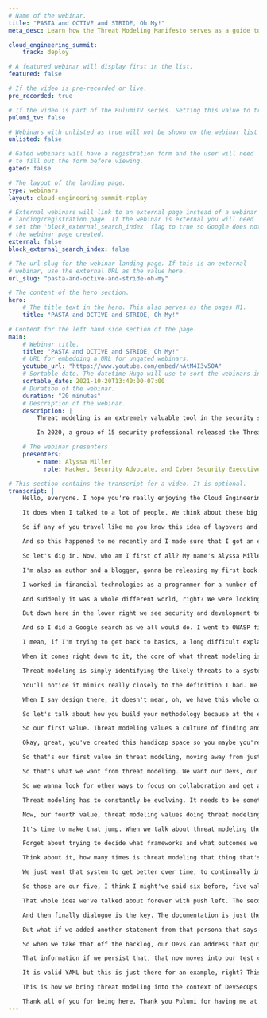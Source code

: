 ```yaml
---
# Name of the webinar.
title: "PASTA and OCTIVE and STRIDE, Oh My!"
meta_desc: Learn how the Threat Modeling Manifesto serves as a guide to define or tailor a methodology that fits enhances software development rather than holding it up.

cloud_engineering_summit:
    track: deploy

# A featured webinar will display first in the list.
featured: false

# If the video is pre-recorded or live.
pre_recorded: true

# If the video is part of the PulumiTV series. Setting this value to true will list the video in the "PulumiTV" section.
pulumi_tv: false

# Webinars with unlisted as true will not be shown on the webinar list
unlisted: false

# Gated webinars will have a registration form and the user will need
# to fill out the form before viewing.
gated: false

# The layout of the landing page.
type: webinars
layout: cloud-engineering-summit-replay

# External webinars will link to an external page instead of a webinar
# landing/registration page. If the webinar is external you will need
# set the 'block_external_search_index' flag to true so Google does not index
# the webinar page created.
external: false
block_external_search_index: false

# The url slug for the webinar landing page. If this is an external
# webinar, use the external URL as the value here.
url_slug: "pasta-and-octive-and-stride-oh-my"

# The content of the hero section.
hero:
    # The title text in the hero. This also serves as the pages H1.
    title: "PASTA and OCTIVE and STRIDE, Oh My!"

# Content for the left hand side section of the page.
main:
    # Webinar title.
    title: "PASTA and OCTIVE and STRIDE, Oh My!"
    # URL for embedding a URL for ungated webinars.
    youtube_url: "https://www.youtube.com/embed/nAtM4I3v5OA"
    # Sortable date. The datetime Hugo will use to sort the webinars in date order.
    sortable_date: 2021-10-20T13:40:00-07:00
    # Duration of the webinar.
    duration: "20 minutes"
    # Description of the webinar.
    description: |
        Threat modeling is an extremely valuable tool in the security software development pipeline. Some studies suggest it has greater impact on security posture than other more widely practiced security activities. There are many different frameworks, models, and methodologies that have been developed in an attempt to make threat modeling easier. However, these popular approaches to threat modeling are still too cumbersome, structured, or time consuming to fit into modern DevSecOps

        In 2020, a group of 15 security professional released the Threat Modeling Manifesto to formalize decades of combined experience into a declared vision of what threat modeling truly is and what makes it important. Learn from one of these authors about the values and principles of what threat modeling should be. Discover how this often-over-looked activity can actually make our CI/CD pipelines more efficient while improving overall security of software. Get practical examples of how the manifesto serves as a guide to define or tailor a methodology that fits enhances software development rather than holding it up.

    # The webinar presenters
    presenters:
        - name: Alyssa Miller
          role: Hacker, Security Advocate, and Cyber Security Executive

# This section contains the transcript for a video. It is optional.
transcript: |
    Hello, everyone. I hope you're really enjoying the Cloud Engineering Summit. We've got lots of great content we've already seen today and lots more coming your way. But right now we are talking about this thing we know as threat modeling. That probably sent a little bit of a shiver up your spine.

    It does when I talked to a lot of people. We think about these big heavyweight frameworks and long design cycles and things that are always a part of threat modeling and it really makes threat modeling this thing that just doesn't seem like it's gonna fit with our DevOps and our cloud native world. So I'm here to tell you that that's not the case. In fact, I wanna share with you how we can make threat modeling one of the enablers, one of the things that makes our pipelines move even faster. I know it sounds crazy, right? But stay with me.

    So if any of you travel like me you know this idea of layovers and what that can mean. Why am I talking about traveling? We'll get there in a minute. So when I travel, I constantly look at how long my layovers are gonna be. If I'm flying through Detroit, I know it's a huge terminal, I could end up landing on one end and have to be down a mile and a half on the other end in 40 minutes or less, that might not work so I usually look for longer layovers. Or in a case where I fly into Salt Lake City, airport I've never been to before.

    And so this happened to me recently and I made sure that I got an extra long layover just in case 'cause I really didn't know what that airport was like. Well, when we landed, this is where we landed. We were about a mile from the terminal and we had to take a bus into the terminal and then I had to go catch my other flight. If I hadn't had a longer layover, I'd have missed my connection. So this whole thought process, this idea of, hey, I wanna think about what's going on here and make plans, that lies at the heart of what threat modeling is.

    So let's dig in. Now, who am I first of all? My name's Alyssa Miller, I'm a hacker and a researcher first and foremost. I have been a hacker all my life, bought my first computer at 12, hacked into Prodigy and I've been doing it pretty much ever since. However, today I find myself as the Business Information Security Officer or BISO for S&P Global Ratings. Now, what is that? Well, I don't have any time to get into that right now, but you can check out this blog and it will share more information with you about what that is.

    I'm also an author and a blogger, gonna be releasing my first book. It's already available for pre-order, "Cyber Defenders' Career Guide" if you're interested check it out. Should be in print by the end of the year. And then finally I am a former software developer. I taught myself how to program when I bought that computer at 12.

    I worked in financial technologies as a programmer for a number of years. I come from the world of software development. So as I said before, when we think about threat modeling, we think about all of these different STRIDE and DREAD and OCTAVE and PASTA, all these different frameworks. And we think about all these complexities where we have to have a long design cycle, we have to map out an entire system and figure out where the threats are. But the problem with that is that's so 2008 thinking because in 2008, 2009, DevOps showed up on the scene.

    And suddenly it was a whole different world, right? We were looking at how do we make our development pipelines quicker, how do we get Devs and Ops working together and create this culture where we can deploy faster and faster and more dynamically. But the problem is threat modeling kind of gets left out in the cold. However, when I look at this 2019 state of DevOps report, one of the things they looked at were the common security practices, how often we do them versus the impact they have on security posture. And what you see in the upper left here are all the usual suspects, static code analysis, penetration testing and so forth. Those are the things we do a lot but they don't impact our security posture a whole lot.

    But down here in the lower right we see security and development teams collaborating on threat models as something that has a huge importance, but we don't do it very often. So I got to thinking, how do we bring threat modeling into this DevOps space? And I figured we got to get back to basics first of all. I'm gonna solve this problem. I got to just get back to the basics of what even is threat modeling. And why in the heck do we do threat modeling? So I set out to find an answer to that first question, just what is threat modeling? I wanna answer this.

    And so I did a Google search as we all would do. I went to OWASP first, Open Web Application Security Project. They seem to know everything about application security. They'll know what threat modeling is. But this was their definition and look at how complex this is.

    I mean, if I'm trying to get back to basics, a long difficult explanation like this is not gonna get me there. So okay, OWASP isn't gonna help me out, what about Wikipedia? Well, it didn't get much better, right? This is still not that simple back to basics approach that I was looking for. All right, well, Microsoft has the SDL and Adam Shostack wrote the book on threat modeling so many years ago when he worked at Microsoft so what does Microsoft have to say? Well, it's better, it's shorter. It's a little more to the point but it's still filled with a lot of security jargon and things that just really don't help. So I had to really just dig into this and try to figure it out and finally it hit me one day.

    When it comes right down to it, the core of what threat modeling is, is simply asking that question, what could possibly go wrong? Just like I mentioned before with that flight and planning out my layovers and things, threat modeling is something we all do every day. We do it in all phases of our life. It's just when we talk about software development and deploying into our cloud environments through our DevSecOps pipelines and our CI/CD pipelines and we want that to move faster and faster, when we apply it there, it's just we gotta think about it a little differently. But it's something we always do, it's something natural. So that's when I came up with this definition.

    Threat modeling is simply identifying the likely threats to a system to inform the design of security countermeasures. So shortly after I came up with this, I found out I wasn't the only one asking the question and wanting to get back to basics. In fact, there was a group of 13 other security professionals who wanted to do the same thing. And last year we formed a working group that created the threat modeling manifesto. And here you see the definition we came up with as part of that manifesto.

    You'll notice it mimics really closely to the definition I had. We were all kind of on the same page that threat modeling is really just looking at a system and figuring out what could possibly go wrong with that particular system. But why, why do we do threat modeling? So we went on in that working group and we defined the why. The output of threat modeling informs decisions, that sound familiar? That you might make in your subsequent design development testing and post deployment phases. But they don't need to be these big heavy design cycles.

    When I say design there, it doesn't mean, oh, we have this whole complete system design and we're gonna do DFD diagrams and everything else. No, we can do this much simpler. And that's what I wanna share with you today. So when we wrote the threat modeling manifesto, one thing we didn't do was defined yet another framework or methodology. The goal of the threat modeling manifesto was to lay out the values, the principles and patterns and anti-patterns for what makes for good threat modeling.

    So let's talk about how you build your methodology because at the end of the day we want a methodology that fits your organization. Now, a value in threat modeling is just something that has relative worth or importance. It's basically this is the core of what threat modeling is. It speaks to the heart of threat modeling. And so we defined six values and I'm gonna walk through those with you and help you understand what we saw as most important to threat modeling.

    So our first value. Threat modeling values a culture of finding and fixing design issues over checkbox compliance. Now, I think a lot of us will agree with that, right? Checkbox compliance is not something we wanna do. Instead, what we're looking for is a culture where we're actually finding and fixing things. There's a lot of things that it feels like we do in security or that security makes our developers do, that just feels like it's checkbox compliance, kind of like this image here.

    Okay, great, you've created this handicap space so you maybe you're compliant now with requirements, but yet you haven't fixed the issue. There is a major design flaw here that hasn't been addressed. This is what we need to avoid. And that's what threat modeling is there to help us with. It's to help us see where those design issues lie and make sure that as we're designing things, we don't end up with a situation like this.

    So that's our first value in threat modeling, moving away from just checking the boxes, hey, we did the thing, okay, we can move on, now we can promote our code or we can push this particular new deployment into our environment. But it's really making sure that we're making meaningful fixes because we found the flaws in our designs. And that's whether we had a big design or we were working in true CI/CD and we're just pulling things off the backlog and design is just something that happens in our heads. So our next value is the idea of people and collaboration over process, methodologies and tools. So you saw that little quadrant graph I put up there before, where it said that collaboration between security and Dev teams was what drove the value insecurity posture.

    So that's what we want from threat modeling. We want our Devs, our business people, our SREs, our Ops folks, our security people, all working together. Do your security people come to your Scrum teams, your daily standups, do they come to your sprint planning, are they there for the retrospectives? How much time do you all spend working together? Threat modeling is something that can enable that collaboration and it doesn't necessarily have to be face to face. When we think about threat modeling, we think about these big meetings where everybody gets together and they talk through the design of the system and yeah, that works but obviously as pipelines get faster and faster, we move towards CI/CD and we're deploying our cloud native technologies into things like functions or even containers. A lot of times that whole idea of is huge design review just falls apart.

    So we wanna look for other ways to focus on collaboration and get away from things like you be slave to something like PASTA and STRIDE or yo, having tools that we have to leverage for this. Let's focus on the people working together. Now, our third value is a journey of understanding over security or privacy snapshot. Threat modeling should be a journey. It's not something we do once we take a snapshot, we say, okay, we know what this is, these are our threats, we're all good to go.

    Threat modeling has to constantly be evolving. It needs to be something that we take a system and our threat model for that system is constantly growing and changing over time because we're constantly making changes to it. As we leverage our cloud native environments and we've got that CI/CD pipeline going, you all understand how this works. Our deployments are happening faster and faster and our threat models need to keep up with that. So again, once again, those big design cycle heavy duty threat modeling sessions just aren't gonna work for us anymore.

    Now, our fourth value, threat modeling values doing threat modeling over talking about it. Sitting around and talking about threat modeling is great, but it doesn't get us anywhere. There are so many organizations that sit down and try to figure out how they're gonna implement threat modeling but they never actually get around to doing it. It's that whole analysis or paralysis by analysis cliche you've heard before. We get to the door of the airplane but we never jump out.

    It's time to make that jump. When we talk about threat modeling the value is in doing it. We don't need it to be a perfect methodology the first time. We can evolve that methodology over time, but we need to get out and start doing it no matter how basic, no matter how simple we start off with that threat modeling, it's still better than not doing anything at all. So forget about being perfect, forget about talking about how we're gonna do it for months and months and months.

    Forget about trying to decide what frameworks and what outcomes we're gonna have and what artifacts we're gonna create but instead just jump out of the damn plane. Talk about threat modeling and do the threat model. Just talk about what could possibly go wrong and how we can design around that. That's where we need to start. Because ultimately threat modeling values continuous refinement over a single delivery.

    Think about it, how many times is threat modeling that thing that's just required as part of a development pipeline. We do it once and it's done. And we don't really think about it in terms of that journey that we talked about before. We wanna be continuously refining our threat model. We're not looking to solve all of the problems in our system today.

    We just want that system to get better over time, to continually improve it from a security posture perspective. The same way a sculptor is going to constantly continue working on that sculpture. Maybe I need to make a change to the highlight in this eye or, oh, I've noticed a little something imbalanced over here. And that artist is gonna come back over and over again and make those little tweaks. That's what we wanna be doing with the security of our applications and threat modeling is there to help us do it.

    So those are our five, I think I might've said six before, five values, excuse me. Now, let's talk about the principles of threat modeling. And these are just fundamental truths about what makes threat modeling threat modeling. So the first is that the best use of a threat modeling is to improve the security and privacy of a system through early and frequent analysis. So again, doing it in multiple iterations but doing it early.

    That whole idea we've talked about forever with push left. The second, is that threat modeling must align with an organization's development practices and follow design changes in iterations that are scoped to manageable portions of the system. Okay, so I like the sound of this. The third, is that the outcomes of threat modeling must be meaningful when they are a value to the stakeholders. In other words if what we create doesn't mean anything to the people who are gonna consume those artifacts, it's worthless.

    And then finally dialogue is the key. The documentation is just there to record the understandings and then to enable measurement of our threat modeling efforts. So how do we do this? How do we do this in DevSecOps? How do we bring security away from being a gate between the different phases and make it part of it? How do we push left? How do we get as early as we can? How do we do it in manageable steps? We make our threat model a part of the user story. How can you push any farther left than the user's story? But what does this look like? Well, consider your typical user story, right? The simple narrative that we often throw out there. As a some persona I want to do this thing so that I can accomplish this task.

    But what if we added another statement from that persona that says I want you to protect this from this threat. Now, all of a sudden we understand our critical assets and what we need to protect them from. So let's consider an example, as a car driver I want to enter a destination name so I can navigate without an address. But I want you to protect my search history from being accessed attackers. That seems like a pretty simple and obvious idea, right? So let's get that in the user story.

    So when we take that off the backlog, our Devs can address that quickly and easily. But it's not just the devs. They're gonna grab that and they're gonna take it from the backlog, they might work with an architect or maybe a security champion on what those security requirements look like. And then from those security requirements, they can figure out how to build security controls. But it doesn't end there.

    That information if we persist that, that now moves into our test cases. And we can now leverage that threat modeling information and the subsequent security controls designs to drive our test cases. But now that we've captured those in test cases, think about this, we can leverage that to build our monitoring. Now, we can do this in a lot of different ways but imagine for a minute if we took that information and we put it into something like YAML. Now, I know this is probably the sloppiest YAML you've ever seen.

    It is valid YAML but this is just there for an example, right? This is oversimplified but imagine for a moment you define the name of your asset. You describe what it is. Then you define the threats that it faces and specific counter measures that are being designed to address those threats. You can now leverage this YAML to build out your test cases in a semi-automated fashion. You can use this information to build the monitoring in your post-deployment environment.

    This is how we bring threat modeling into the context of DevSecOps and cloud native deployments. Using the same tools we do today, getting away from those heavyweight architectures and frameworks and things that we've used for threat modeling for years and getting back to the basics because as Albert Einstein said, the genius comes in making complex ideas simple, not making simple ideas complex. So unfortunately that's all the time I have but I thank you so much for joining me. Here's my social media information. I certainly invite you to continue the conversation.

    Thank all of you for being here. Thank you Pulumi for having me at the Cloud Engineering Summit. Thank you to my organization for allowing me to be here today. Thank all of you, I hope you enjoy the rest of the summit. And think about that threat modeling and how we can use that to get better in our cloud environments. Take care.
---
```

